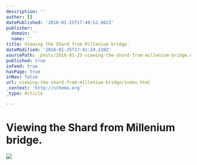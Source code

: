 ```yaml
---
description: ''
author: []
datePublished: '2016-01-25T17:49:52.862Z'
publisher:
  domain: ''
  name: ''
title: Viewing the Shard from Millenium bridge.
dateModified: '2016-01-25T17:41:24.210Z'
sourcePath: _posts/2016-01-25-viewing-the-shard-from-millenium-bridge.md
published: true
inFeed: true
hasPage: true
inNav: false
url: viewing-the-shard-from-millenium-bridge/index.html
_context: 'http://schema.org'
_type: Article

---
```

# Viewing the Shard from Millenium bridge.
![](https://the-grid-user-content.s3-us-west-2.amazonaws.com/e012b462-80cd-4f6a-8998-a64b3eee9000.png)